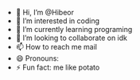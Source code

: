 - 👋 Hi, I’m @Hibeor
- 👀 I’m interested in coding
- 🌱 I’m currently learning programing
- 💞️ I’m looking to collaborate on idk
- 📫 How to reach me mail
- 😄 Pronouns:
- ⚡ Fun fact: me like potato
  

<!---
Hibeor/Hibeor is a ✨ special ✨ repository because its `README.md` (this file) appears on your GitHub profile.
You can click the Preview link to take a look at your changes.
--->
